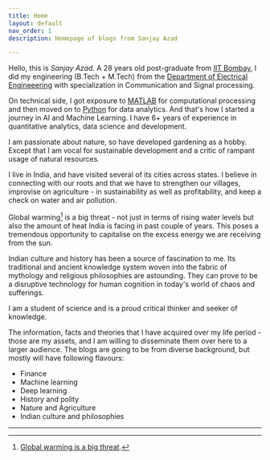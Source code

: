 ```yaml
---
title: Home
layout: default
nav_order: 1
description: Homepage of blogs from Sanjay Azad

---
```


<!-- {{ $diff := now.Sub (time .Params.birthDate) }}
{{ $years := div (div $diff.Hours 24) 365 }} 
{{$age := now.Sub ({{ 'now' | date: "%Y" }} 1994)}}
{{ math.Floor $age }}

-->



Hello, this is *Sanjay Azad*. A 28 years old post-graduate from [IIT Bombay], I did my engineering (B.Tech + M.Tech) from the [Department of Electrical Engineeering] with specialization in Communication and Signal processing.


On technical side, I got exposure to [MATLAB] for computational processing and then moved on to [Python] for data analytics. And that's how I started a journey in AI and Machine Learning. I have 6+ years of experience in quantitative analytics, data science and development.


I am passionate about nature, so have developed gardening as a hobby. Except that I am vocal for sustainable development and a critic of rampant usage of natural resources.


I live in India, and have visited several of its cities across states. I believe in connecting with our roots and that we have to strengthen our villages, improvise on agriculture - in sustainability as well as profitability, and keep a check on water and air pollution.


Global warming[^1] is a big threat - not just in terms of rising water levels but also the amount of heat India is facing in past couple of years. This poses a tremendous opportunity to capitalise on the excess energy we are receiving from the sun.


Indian culture and history has been a source of fascination to me. Its traditional and ancient knowledge system woven into the fabric of mythology and religious philosophies are astounding. They can prove to be a disruptive technology for human cognition in today's world of chaos and sufferings.


I am a student of science and is a proud critical thinker and seeker of knowledge.


The information, facts and theories that I have acquired over my life period - those are my assets, and I am willing to disseminate them over here to a larger audience. The blogs are going to be from diverse background, but mostly will have following flavours:

- Finance
- Machine learning
- Deep learning
- History and polity
- Nature and Agriculture
- Indian culture and philosophies


----

[^1]: [Global warming is a big threat](https://www.nrdc.org/stories/global-warming-101).

[IIT Bombay]: https://www.iitb.ac.in/
[Department of Electrical Engineeering]: https://www.ee.iitb.ac.in/
[MATLAB]: https://www.mathworks.com/products/matlab.html
[Python]: https://www.python.org/

